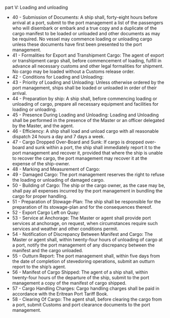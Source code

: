part V: Loading and unloading

<ul>
			<li>40 - Submission of Documents: A ship shall, forty-eight hours before arrival at a port, submit to the port management a list of the passengers who will disembark or embark and a true copy and a duplicate of the cargo manifest to be loaded or unloaded and other documents as may be required. No vessel may commence loading or unloading cargo unless these documents have first been presented to the port management. <ul>
			</ul></li>			<li>41 - Formalities for Export and Transhipment Cargo: The agent of export or transhipment cargo shall, before commencement of loading, fulfill in advance all necessary customs and other legal formalities for shipment. No cargo may be loaded without a Customs release order. <ul>
			</ul></li>			<li>42 - Conditions for Loading and Unloading: <ul>
			</ul></li>			<li>43 - Priority of Loading and Unloading: Unless otherwise ordered by the port management, ships shall be loaded or unloaded in order of their arrival. <ul>
			</ul></li>			<li>44 - Preparation by ship: A ship shall, before commencing loading or unloading of cargo, prepare all necessary equipment and facilities for loading or unloading. <ul>
			</ul></li>			<li>45 - Presence During Loading and Unloading: Loading and Unloading shall be performed in the presence of the Master or an officer delegated by the Master, and the agent. <ul>
			</ul></li>			<li>46 - Efficiency: A ship shall load and unload cargo with all reasonable dispatch 24 hours a day and 7 days a week. <ul>
			</ul></li>			<li>47 - Cargo Dropped Over-Board and Sunk: If cargo is dropped over-board and sunk within a port, the ship shall immediately report it to the port management and recover it, provided that where the ship is unable to recover the cargo, the port management may recover it at the expense of the ship-owner.<ul>
			</ul></li>			<li>48 - Marking and Measurement of Cargo: <ul>
			</ul></li>			<li>49 - Damaged Cargo: The port management reserves the right to refuse the loading or unloading of damaged cargo. <ul>
			</ul></li>			<li>50 - Building of Cargo: The ship or the cargo owner, as the case may be, shall pay all expenses incurred by the port management in bundling the cargo for proper handling. <ul>
			</ul></li>			<li>51 - Preparation of Stowage-Plan: The ship shall be responsible for the preparation of its stowage-plan and for the consequences thereof. <ul>
			</ul></li>			<li>52 - Export Cargo Left on Quay: <ul>
			</ul></li>			<li>53 - Service at Anchorage: The Master or agent shall provide port services at anchorage, on request, when circumstances require such services and weather and other conditions permit. <ul>
			</ul></li>			<li>54 - Notification of Discrepancy Between Manifest and Cargo: The Master or agent shall, within twenty-four hours of unloading of cargo at a port, notify the port management of any discrepancy between the manifest and the cargo unloaded.<ul>
			</ul></li>			<li>55 - Outturn Report: The port management shall, within five days from the date of completion of stevedoring operations, submit an outturn report to the ship’s agent. <ul>
			</ul></li>			<li>56 - Manifest of Cargo Shipped: The agent of a ship shall, within twenty-four hours of the departure of the ship, submit to the port management a copy of the manifest of cargo shipped. <ul>
			</ul></li>			<li>57 - Cargo Handling Charges: Cargo handling charges shall be paid in accordance with the Eritrean Port Tariff Book. <ul>
			</ul></li>			<li>58 - Clearing Of Cargo: The agent shall, before clearing the cargo from a port, submit Customs and port clearance documents to the port management.<ul>
			</ul></li></ul>